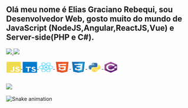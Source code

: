 ## Olá meu nome é Elias Graciano Rebequi, sou Desenvolvedor Web, gosto muito do mundo de JavaScript (NodeJS,Angular,ReactJS,Vue) e Server-side(PHP e C#).
<div align="left">
  <a href="https://github.com/EliasGRBR">
  <img height="180em" src="https://github-readme-stats.vercel.app/api?username=EliasGRBR&show_icons=true&theme=dark&include_all_commits=true&count_private=true&icon_color=#FFF"/>
  <img height="180em" src="https://github-readme-stats.vercel.app/api/top-langs/?username=EliasGRBR&layout=compact&langs_count=7&theme=dark"/>
</div>
<div style="display: inline_block"><br>
  <img align="center" alt="Elias-Js" height="30" width="40" src="https://raw.githubusercontent.com/devicons/devicon/master/icons/javascript/javascript-plain.svg">
  <img align="center" alt="Elias-Ts" height="30" width="40" src="https://raw.githubusercontent.com/devicons/devicon/master/icons/typescript/typescript-plain.svg">
  <img align="center" alt="Elias-React" height="30" width="40" src="https://raw.githubusercontent.com/devicons/devicon/master/icons/react/react-original.svg">
  <img align="center" alt="Elias-HTML" height="30" width="40" src="https://raw.githubusercontent.com/devicons/devicon/master/icons/html5/html5-original.svg">
  <img align="center" alt="Elias-CSS" height="30" width="40" src="https://raw.githubusercontent.com/devicons/devicon/master/icons/css3/css3-original.svg">
  <img align="center" alt="Elias-Python" height="30" width="40" src="https://raw.githubusercontent.com/devicons/devicon/master/icons/python/python-original.svg">
  <img align="center" alt="Elias-Csharp" height="30" width="40" src="https://raw.githubusercontent.com/devicons/devicon/master/icons/csharp/csharp-original.svg">
</div>
  
  ##
 
<div> 
  <a href = "mailto:eliasrebequi55@gmail.com"><img src="https://img.shields.io/badge/-Gmail-%23333?style=for-the-badge&logo=gmail&logoColor=white" target="_blank"></a>
 
  ![Snake animation](https://github.com/EliasGRBR/EliasGRBR/blob/output/github-contribution-grid-snake.svg)
 
</div>
